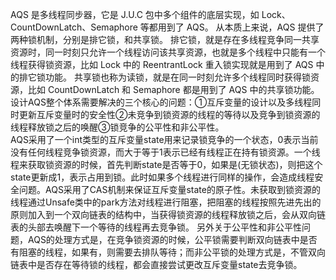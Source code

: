 AQS 是多线程同步器，它是 J.U.C 包中多个组件的底层实现，如 Lock、 CountDownLatch、Semaphore 等都用到了 AQS。
从本质上来说，AQS 提供了两种锁机制，分别是排它锁，和共享锁。 
排它锁，就是存在多线程竞争同一共享资源时，同一时刻只允许一个线程访问该共享资源，也就是多个线程中只能有一个线程获得锁资源，比如 Lock 中的 ReentrantLock 重入锁实现就是用到了 AQS 中的排它锁功能。 
共享锁也称为读锁，就是在同一时刻允许多个线程同时获得锁资源，比如 CountDownLatch 和 Semaphore 都是用到了 AQS 中的共享锁功能。  
设计AQS整个体系需要解决的三个核心的问题：①互斥变量的设计以及多线程同时更新互斥变量时的安全性②未竞争到锁资源的线程的等待以及竞争到锁资源的线程释放锁之后的唤醒③锁竞争的公平性和非公平性。  
AQS采用了一个int类型的互斥变量state用来记录锁竞争的一个状态，0表示当前没有任何线程竞争锁资源，而大于等于1表示已经有线程正在持有锁资源。一个线程来获取锁资源的时候，首先判断state是否等于0，如果是(无锁状态)，则把这个state更新成1，表示占用到锁。此时如果多个线程进行同样的操作，会造成线程安全问题。AQS采用了CAS机制来保证互斥变量state的原子性。未获取到锁资源的线程通过Unsafe类中的park方法对线程进行阻塞，把阻塞的线程按照先进先出的原则加入到一个双向链表的结构中，当获得锁资源的线程释放锁之后，会从双向链表的头部去唤醒下一个等待的线程再去竞争锁。
另外关于公平性和非公平性问题，AQS的处理方式是，在竞争锁资源的时候，公平锁需要判断双向链表中是否有阻塞的线程，如果有，则需要去排队等待；而非公平锁的处理方式是，不管双向链表中是否存在等待锁的线程，都会直接尝试更改互斥变量state去竞争锁。